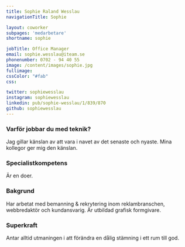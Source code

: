 ```yaml
---
title: Sophie Raland Wesslau
navigationTitle: Sophie

layout: coworker
subpages: 'medarbetare'
shortname: sophie

jobTitle: Office Manager
email: sophie.wesslau@iteam.se
phonenumber: 0702 - 94 40 55
image: /content/images/sophie.jpg
fullimage:
cssColor: "#fab"
css:

twitter: sophiewesslau
instagram: sophiewesslau
linkedin: pub/sophie-wesslau/1/839/870
github: sophiewesslau
---
```


### Varför jobbar du med teknik?
Jag gillar känslan av att vara i navet av det senaste och nyaste. Mina kollegor ger mig den känslan.

### Specialistkompetens
Är en doer.

### Bakgrund
Har arbetat med bemanning & rekrytering inom reklambranschen, webbredaktör och kundansvarig. Är utbildad grafisk formgivare.

### Superkraft
Antar alltid utmaningen i att förändra en dålig stämning i ett rum till god.